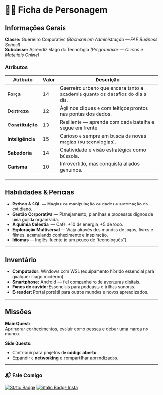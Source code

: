 # 🧙‍♂️ Ficha de Personagem

## Informações Gerais

**Classe:** Guerreiro Corporativo *(Bacharel em Administração — FAE Business School)*  
**Subclasse:** Aprendiz Mago da Tecnologia *(Programador — Cursos e Materiais Online)*

### Atributos

| Atributo | Valor | Descrição |
|-----------|--------|------------|
| **Força** | 14 | Guerreiro urbano que encara tanto a academia quanto os desafios do dia a dia. |
| **Destreza** | 12 | Ágil nos cliques e com feitiços prontos nas pontas dos dedos. |
| **Constituição** | 13 | Resiliente — aprende com cada batalha e segue em frente. |
| **Inteligência** | 15 | Curioso e sempre em busca de novas magias (ou tecnologias). |
| **Sabedoria** | 14 | Criatividade e visão estratégica como bússola. |
| **Carisma** | 10 | Introvertido, mas conquista aliados genuínos. |

---

## Habilidades & Perícias

- **Python & SQL** — Magias de manipulação de dados e automação do cotidiano.  
- **Gestão Corporativa** — Planejamento, planilhas e processos dignos de uma guilda organizada.  
- **Alquimia Celestial** — Café: +10 de energia, +5 de foco.  
- **Exploração Multiversal** — Viaja através dos mundos de jogos, livros e filmes, acumulando conhecimento e inspiração.  
- **Idiomas** — Inglês fluente (e um pouco de “tecnologuês”).  

---

## Inventário

- **Computador:** Windows com WSL (equipamento híbrido essencial para qualquer mago moderno).  
- **Smartphone:** Android — fiel companheiro de aventuras digitais.  
- **Fones de ouvido:** Essenciais para podcasts e trilhas sonoras.  
- **E-reader:** Portal portátil para outros mundos e novos aprendizados.  

---

## Missões

**Main Quest:**  
Aprimorar conhecimentos, evoluir como pessoa e deixar uma marca no mundo.  

**Side Quests:**

- Contribuir para projetos de **código aberto**.  
- Expandir o **networking** e compartilhar aprendizados.  

---

### 📬 Fale Comigo

[![Static Badge](https://img.shields.io/badge/GITHUB-%23B0CDE4?style=for-the-badge&logo=github&logoColor=black)](https://www.github.com/itsGab)
[![Static Badge Insta](https://img.shields.io/badge/INSTAGRAM-%23B0CDE4?style=for-the-badge&logo=instagram&logoColor=red)](https://www.instagram.com/igniscrit/)
